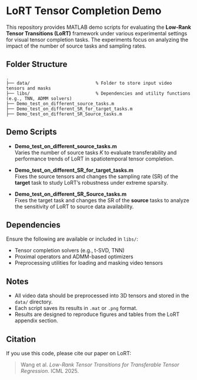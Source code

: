 # LoRT Tensor Completion Demo

This repository provides MATLAB demo scripts for evaluating the **Low-Rank Tensor Transitions (LoRT)** framework under various experimental settings for visual tensor completion tasks. The experiments focus on analyzing the impact of the number of source tasks and sampling rates.

## Folder Structure

```
.
├── data/                         % Folder to store input video tensors and masks
├── libs/                         % Dependencies and utility functions (e.g., TNN, ADMM solvers)
├── Demo_test_on_different_source_tasks.m
├── Demo_test_on_different_SR_for_target_tasks.m
├── Demo_test_on_different_SR_Source_tasks.m
```

## Demo Scripts

- **Demo_test_on_different_source_tasks.m**  
  Varies the number of source tasks $K$ to evaluate transferability and performance trends of LoRT in spatiotemporal tensor completion.

- **Demo_test_on_different_SR_for_target_tasks.m**  
  Fixes the source tensors and changes the sampling rate (SR) of the **target** task to study LoRT’s robustness under extreme sparsity.

- **Demo_test_on_different_SR_Source_tasks.m**  
  Fixes the target task and changes the SR of the **source** tasks to analyze the sensitivity of LoRT to source data availability.

## Dependencies

Ensure the following are available or included in `libs/`:
- Tensor completion solvers (e.g., t-SVD, TNN)
- Proximal operators and ADMM-based optimizers
- Preprocessing utilities for loading and masking video tensors

## Notes

- All video data should be preprocessed into 3D tensors and stored in the `data/` directory.
- Each script saves its results in `.mat` or `.png` format.
- Results are designed to reproduce figures and tables from the LoRT appendix section.

## Citation

If you use this code, please cite our paper on LoRT:

> Wang et al. *Low-Rank Tensor Transitions for Transferable Tensor Regression*. ICML 2025.
